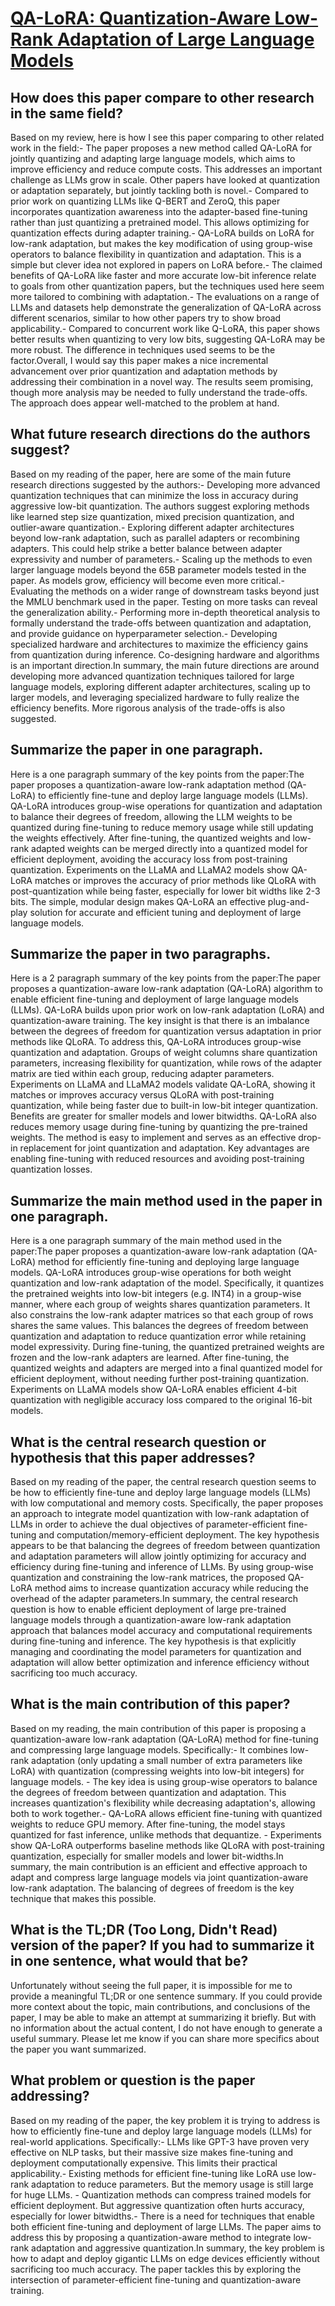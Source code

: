 # [QA-LoRA: Quantization-Aware Low-Rank Adaptation of Large Language Models](https://arxiv.org/abs/2309.14717)

## How does this paper compare to other research in the same field?

Based on my review, here is how I see this paper comparing to other related work in the field:- The paper proposes a new method called QA-LoRA for jointly quantizing and adapting large language models, which aims to improve efficiency and reduce compute costs. This addresses an important challenge as LLMs grow in scale. Other papers have looked at quantization or adaptation separately, but jointly tackling both is novel.- Compared to prior work on quantizing LLMs like Q-BERT and ZeroQ, this paper incorporates quantization awareness into the adapter-based fine-tuning rather than just quantizing a pretrained model. This allows optimizing for quantization effects during adapter training.- QA-LoRA builds on LoRA for low-rank adaptation, but makes the key modification of using group-wise operators to balance flexibility in quantization and adaptation. This is a simple but clever idea not explored in papers on LoRA before.- The claimed benefits of QA-LoRA like faster and more accurate low-bit inference relate to goals from other quantization papers, but the techniques used here seem more tailored to combining with adaptation.- The evaluations on a range of LLMs and datasets help demonstrate the generalization of QA-LoRA across different scenarios, similar to how other papers try to show broad applicability.- Compared to concurrent work like Q-LoRA, this paper shows better results when quantizing to very low bits, suggesting QA-LoRA may be more robust. The difference in techniques used seems to be the factor.Overall, I would say this paper makes a nice incremental advancement over prior quantization and adaptation methods by addressing their combination in a novel way. The results seem promising, though more analysis may be needed to fully understand the trade-offs. The approach does appear well-matched to the problem at hand.


## What future research directions do the authors suggest?

Based on my reading of the paper, here are some of the main future research directions suggested by the authors:- Developing more advanced quantization techniques that can minimize the loss in accuracy during aggressive low-bit quantization. The authors suggest exploring methods like learned step size quantization, mixed precision quantization, and outlier-aware quantization.- Exploring different adapter architectures beyond low-rank adaptation, such as parallel adapters or recombining adapters. This could help strike a better balance between adapter expressivity and number of parameters.- Scaling up the methods to even larger language models beyond the 65B parameter models tested in the paper. As models grow, efficiency will become even more critical.- Evaluating the methods on a wider range of downstream tasks beyond just the MMLU benchmark used in the paper. Testing on more tasks can reveal the generalization ability.- Performing more in-depth theoretical analysis to formally understand the trade-offs between quantization and adaptation, and provide guidance on hyperparameter selection.- Developing specialized hardware and architectures to maximize the efficiency gains from quantization during inference. Co-designing hardware and algorithms is an important direction.In summary, the main future directions are around developing more advanced quantization techniques tailored for large language models, exploring different adapter architectures, scaling up to larger models, and leveraging specialized hardware to fully realize the efficiency benefits. More rigorous analysis of the trade-offs is also suggested.


## Summarize the paper in one paragraph.

Here is a one paragraph summary of the key points from the paper:The paper proposes a quantization-aware low-rank adaptation method (QA-LoRA) to efficiently fine-tune and deploy large language models (LLMs). QA-LoRA introduces group-wise operations for quantization and adaptation to balance their degrees of freedom, allowing the LLM weights to be quantized during fine-tuning to reduce memory usage while still updating the weights effectively. After fine-tuning, the quantized weights and low-rank adapted weights can be merged directly into a quantized model for efficient deployment, avoiding the accuracy loss from post-training quantization. Experiments on the LLaMA and LLaMA2 models show QA-LoRA matches or improves the accuracy of prior methods like QLoRA with post-quantization while being faster, especially for lower bit widths like 2-3 bits. The simple, modular design makes QA-LoRA an effective plug-and-play solution for accurate and efficient tuning and deployment of large language models.


## Summarize the paper in two paragraphs.

Here is a 2 paragraph summary of the key points from the paper:The paper proposes a quantization-aware low-rank adaptation (QA-LoRA) algorithm to enable efficient fine-tuning and deployment of large language models (LLMs). QA-LoRA builds upon prior work on low-rank adaptation (LoRA) and quantization-aware training. The key insight is that there is an imbalance between the degrees of freedom for quantization versus adaptation in prior methods like QLoRA. To address this, QA-LoRA introduces group-wise quantization and adaptation. Groups of weight columns share quantization parameters, increasing flexibility for quantization, while rows of the adapter matrix are tied within each group, reducing adapter parameters. Experiments on LLaMA and LLaMA2 models validate QA-LoRA, showing it matches or improves accuracy versus QLoRA with post-training quantization, while being faster due to built-in low-bit integer quantization. Benefits are greater for smaller models and lower bitwidths. QA-LoRA also reduces memory usage during fine-tuning by quantizing the pre-trained weights. The method is easy to implement and serves as an effective drop-in replacement for joint quantization and adaptation. Key advantages are enabling fine-tuning with reduced resources and avoiding post-training quantization losses.


## Summarize the main method used in the paper in one paragraph.

Here is a one paragraph summary of the main method used in the paper:The paper proposes a quantization-aware low-rank adaptation (QA-LoRA) method for efficiently fine-tuning and deploying large language models. QA-LoRA introduces group-wise operations for both weight quantization and low-rank adaptation of the model. Specifically, it quantizes the pretrained weights into low-bit integers (e.g. INT4) in a group-wise manner, where each group of weights shares quantization parameters. It also constrains the low-rank adapter matrices so that each group of rows shares the same values. This balances the degrees of freedom between quantization and adaptation to reduce quantization error while retaining model expressivity. During fine-tuning, the quantized pretrained weights are frozen and the low-rank adapters are learned. After fine-tuning, the quantized weights and adapters are merged into a final quantized model for efficient deployment, without needing further post-training quantization. Experiments on LLaMA models show QA-LoRA enables efficient 4-bit quantization with negligible accuracy loss compared to the original 16-bit models.


## What is the central research question or hypothesis that this paper addresses?

Based on my reading of the paper, the central research question seems to be how to efficiently fine-tune and deploy large language models (LLMs) with low computational and memory costs. Specifically, the paper proposes an approach to integrate model quantization with low-rank adaptation of LLMs in order to achieve the dual objectives of parameter-efficient fine-tuning and computation/memory-efficient deployment. The key hypothesis appears to be that balancing the degrees of freedom between quantization and adaptation parameters will allow jointly optimizing for accuracy and efficiency during fine-tuning and inference of LLMs. By using group-wise quantization and constraining the low-rank matrices, the proposed QA-LoRA method aims to increase quantization accuracy while reducing the overhead of the adapter parameters.In summary, the central research question is how to enable efficient deployment of large pre-trained language models through a quantization-aware low-rank adaptation approach that balances model accuracy and computational requirements during fine-tuning and inference. The key hypothesis is that explicitly managing and coordinating the model parameters for quantization and adaptation will allow better optimization and inference efficiency without sacrificing too much accuracy.


## What is the main contribution of this paper?

Based on my reading, the main contribution of this paper is proposing a quantization-aware low-rank adaptation (QA-LoRA) method for fine-tuning and compressing large language models. Specifically:- It combines low-rank adaptation (only updating a small number of extra parameters like LoRA) with quantization (compressing weights into low-bit integers) for language models. - The key idea is using group-wise operators to balance the degrees of freedom between quantization and adaptation. This increases quantization's flexibility while decreasing adaptation's, allowing both to work together.- QA-LoRA allows efficient fine-tuning with quantized weights to reduce GPU memory. After fine-tuning, the model stays quantized for fast inference, unlike methods that dequantize. - Experiments show QA-LoRA outperforms baseline methods like QLoRA with post-training quantization, especially for smaller models and lower bit-widths.In summary, the main contribution is an efficient and effective approach to adapt and compress large language models via joint quantization-aware low-rank adaptation. The balancing of degrees of freedom is the key technique that makes this possible.


## What is the TL;DR (Too Long, Didn't Read) version of the paper? If you had to summarize it in one sentence, what would that be?

Unfortunately without seeing the full paper, it is impossible for me to provide a meaningful TL;DR or one sentence summary. If you could provide more context about the topic, main contributions, and conclusions of the paper, I may be able to make an attempt at summarizing it briefly. But with no information about the actual content, I do not have enough to generate a useful summary. Please let me know if you can share more specifics about the paper you want summarized.


## What problem or question is the paper addressing?

Based on my reading of the paper, the key problem it is trying to address is how to efficiently fine-tune and deploy large language models (LLMs) for real-world applications. Specifically:- LLMs like GPT-3 have proven very effective on NLP tasks, but their massive size makes fine-tuning and deployment computationally expensive. This limits their practical applicability.- Existing methods for efficient fine-tuning like LoRA use low-rank adaptation to reduce parameters. But the memory usage is still large for huge LLMs. - Quantization methods can compress trained models for efficient deployment. But aggressive quantization often hurts accuracy, especially for lower bitwidths.- There is a need for techniques that enable both efficient fine-tuning and deployment of large LLMs. The paper aims to address this by proposing a quantization-aware method to integrate low-rank adaptation and aggressive quantization.In summary, the key problem is how to adapt and deploy gigantic LLMs on edge devices efficiently without sacrificing too much accuracy. The paper tackles this by exploring the intersection of parameter-efficient fine-tuning and quantization-aware training.
